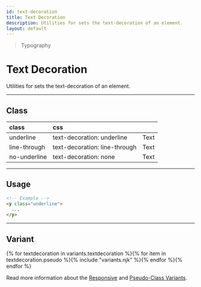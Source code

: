 ```yaml
---
id: text-decoration
title: Text Decoration
description: Utilities for sets the text-decoration of an element.
layout: default
---
```


> Typography

# Text Decoration

Utilities for sets the text-decoration of an element.

---

## Class

| <span class="px-3 py-1 text-white (dark)text-charcoal-100 bg-charcoal-100 (dark)bg-gray-600 rounded-full">class</span> | <span class="px-3 py-1 text-white (dark)text-charcoal-100 bg-charcoal-100 (dark)bg-gray-600 rounded-full">css</span> | |
|:--|:--|:-:|
| underline | text-decoration: underline | <y class="text-lg underline">Text</y> |
| line-through | text-decoration: line-through | <y class="text-lg line-through">Text</y> |
| no-underline | text-decoration: none |  <y class="text-lg no-underline">Text</y> |

---

## Usage

```html
<!-- Example -->
<y class="underline">
  ...
</y>
```

---

## Variant

<y class="flex flex-gap-2 flex-wrap justify-start items-center">{% for textdecoration in variants.textdecoration %}{% for item in textdecoration.pseudo %}{% include "variants.njk" %}{% endfor %}{% endfor %}</y>

Read more information about the [Responsive](/responsive) and [Pseudo-Class Variants](/pseudo-class-variants/).
